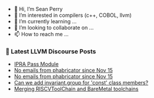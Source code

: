 - 👋 Hi, I’m Sean Perry
- 👀 I’m interested in compilers (c++, COBOL, llvm)
- 🌱 I’m currently learning ...
- 💞️ I’m looking to collaborate on ...
- 📫 How to reach me ...

<!---
s66perry/s66perry is a ✨ special ✨ repository because its `README.md` (this file) appears on your GitHub profile.
You can click the Preview link to take a look at your changes.
--->
### 📕 Latest LLVM Discourse Posts

<!-- DISCOURSE-LLVM:START -->
- [IPRA Pass Module](https://discourse.llvm.org/t/ipra-pass-module/75523#post_2)
- [No emails from phabricator since Nov 15](https://discourse.llvm.org/t/no-emails-from-phabricator-since-nov-15/75455#post_3)
- [No emails from phabricator since Nov 15](https://discourse.llvm.org/t/no-emails-from-phabricator-since-nov-15/75455#post_2)
- [Can we add invariant.group for &#39;const&#39; class members?](https://discourse.llvm.org/t/can-we-add-invariant-group-for-const-class-members/75465#post_12)
- [Merging RISCVToolChain and BareMetal toolchains](https://discourse.llvm.org/t/merging-riscvtoolchain-and-baremetal-toolchains/75524#post_1)
<!-- DISCOURSE-LLVM:END -->
